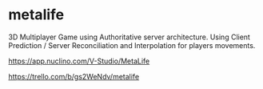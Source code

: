 # metalife
3D Multiplayer Game using Authoritative server architecture.
Using Client Prediction / Server Reconciliation and Interpolation for players movements.

https://app.nuclino.com/V-Studio/MetaLife

https://trello.com/b/gs2WeNdv/metalife
